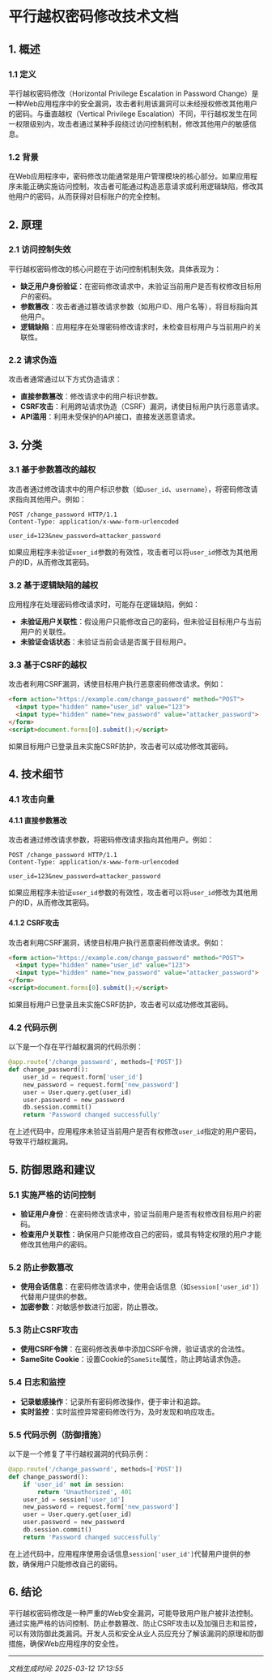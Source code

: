 # 平行越权密码修改技术文档

## 1. 概述

### 1.1 定义
平行越权密码修改（Horizontal Privilege Escalation in Password Change）是一种Web应用程序中的安全漏洞，攻击者利用该漏洞可以未经授权修改其他用户的密码。与垂直越权（Vertical Privilege Escalation）不同，平行越权发生在同一权限级别内，攻击者通过某种手段绕过访问控制机制，修改其他用户的敏感信息。

### 1.2 背景
在Web应用程序中，密码修改功能通常是用户管理模块的核心部分。如果应用程序未能正确实施访问控制，攻击者可能通过构造恶意请求或利用逻辑缺陷，修改其他用户的密码，从而获得对目标账户的完全控制。

## 2. 原理

### 2.1 访问控制失效
平行越权密码修改的核心问题在于访问控制机制失效。具体表现为：
- **缺乏用户身份验证**：在密码修改请求中，未验证当前用户是否有权修改目标用户的密码。
- **参数篡改**：攻击者通过篡改请求参数（如用户ID、用户名等），将目标指向其他用户。
- **逻辑缺陷**：应用程序在处理密码修改请求时，未检查目标用户与当前用户的关联性。

### 2.2 请求伪造
攻击者通常通过以下方式伪造请求：
- **直接参数篡改**：修改请求中的用户标识参数。
- **CSRF攻击**：利用跨站请求伪造（CSRF）漏洞，诱使目标用户执行恶意请求。
- **API滥用**：利用未受保护的API接口，直接发送恶意请求。

## 3. 分类

### 3.1 基于参数篡改的越权
攻击者通过修改请求中的用户标识参数（如`user_id`、`username`），将密码修改请求指向其他用户。例如：
```http
POST /change_password HTTP/1.1
Content-Type: application/x-www-form-urlencoded

user_id=123&new_password=attacker_password
```
如果应用程序未验证`user_id`参数的有效性，攻击者可以将`user_id`修改为其他用户的ID，从而修改其密码。

### 3.2 基于逻辑缺陷的越权
应用程序在处理密码修改请求时，可能存在逻辑缺陷，例如：
- **未验证用户关联性**：假设用户只能修改自己的密码，但未验证目标用户与当前用户的关联性。
- **未验证会话状态**：未验证当前会话是否属于目标用户。

### 3.3 基于CSRF的越权
攻击者利用CSRF漏洞，诱使目标用户执行恶意密码修改请求。例如：
```html
<form action="https://example.com/change_password" method="POST">
  <input type="hidden" name="user_id" value="123">
  <input type="hidden" name="new_password" value="attacker_password">
</form>
<script>document.forms[0].submit();</script>
```
如果目标用户已登录且未实施CSRF防护，攻击者可以成功修改其密码。

## 4. 技术细节

### 4.1 攻击向量
#### 4.1.1 直接参数篡改
攻击者通过修改请求参数，将密码修改请求指向其他用户。例如：
```http
POST /change_password HTTP/1.1
Content-Type: application/x-www-form-urlencoded

user_id=123&new_password=attacker_password
```
如果应用程序未验证`user_id`参数的有效性，攻击者可以将`user_id`修改为其他用户的ID，从而修改其密码。

#### 4.1.2 CSRF攻击
攻击者利用CSRF漏洞，诱使目标用户执行恶意密码修改请求。例如：
```html
<form action="https://example.com/change_password" method="POST">
  <input type="hidden" name="user_id" value="123">
  <input type="hidden" name="new_password" value="attacker_password">
</form>
<script>document.forms[0].submit();</script>
```
如果目标用户已登录且未实施CSRF防护，攻击者可以成功修改其密码。

### 4.2 代码示例
以下是一个存在平行越权漏洞的代码示例：
```python
@app.route('/change_password', methods=['POST'])
def change_password():
    user_id = request.form['user_id']
    new_password = request.form['new_password']
    user = User.query.get(user_id)
    user.password = new_password
    db.session.commit()
    return 'Password changed successfully'
```
在上述代码中，应用程序未验证当前用户是否有权修改`user_id`指定的用户密码，导致平行越权漏洞。

## 5. 防御思路和建议

### 5.1 实施严格的访问控制
- **验证用户身份**：在密码修改请求中，验证当前用户是否有权修改目标用户的密码。
- **检查用户关联性**：确保用户只能修改自己的密码，或具有特定权限的用户才能修改其他用户的密码。

### 5.2 防止参数篡改
- **使用会话信息**：在密码修改请求中，使用会话信息（如`session['user_id']`）代替用户提供的参数。
- **加密参数**：对敏感参数进行加密，防止篡改。

### 5.3 防止CSRF攻击
- **使用CSRF令牌**：在密码修改表单中添加CSRF令牌，验证请求的合法性。
- **SameSite Cookie**：设置Cookie的`SameSite`属性，防止跨站请求伪造。

### 5.4 日志和监控
- **记录敏感操作**：记录所有密码修改操作，便于审计和追踪。
- **实时监控**：实时监控异常密码修改行为，及时发现和响应攻击。

### 5.5 代码示例（防御措施）
以下是一个修复了平行越权漏洞的代码示例：
```python
@app.route('/change_password', methods=['POST'])
def change_password():
    if 'user_id' not in session:
        return 'Unauthorized', 401
    user_id = session['user_id']
    new_password = request.form['new_password']
    user = User.query.get(user_id)
    user.password = new_password
    db.session.commit()
    return 'Password changed successfully'
```
在上述代码中，应用程序使用会话信息`session['user_id']`代替用户提供的参数，确保用户只能修改自己的密码。

## 6. 结论
平行越权密码修改是一种严重的Web安全漏洞，可能导致用户账户被非法控制。通过实施严格的访问控制、防止参数篡改、防止CSRF攻击以及加强日志和监控，可以有效防御此类漏洞。开发人员和安全从业人员应充分了解该漏洞的原理和防御措施，确保Web应用程序的安全性。

---

*文档生成时间: 2025-03-12 17:13:55*
